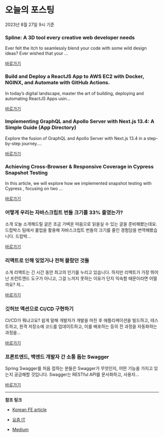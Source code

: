 # 오늘의 포스팅 
2023년 8월 27일 9시 기준 

### Spline: A 3D tool every creative web developer needs 

 Ever felt the itch to seamlessly blend your code with some wild design ideas? Ever wished that your ... 

 [바로가기](https://medium.com/@grebowskifilip/spline-a-3d-tool-every-creative-web-developer-needs-6d5f9f5807dc?responsesOpen=true&sortBy=REVERSE_CHRON&source=topic_portal_recommended_stories---------0-84----------frontend----------6635cd29_9161_47eb_b02a_51a1d696356c-------) 

### Build and Deploy a ReactJS App to AWS EC2 with Docker, NGINX, and Automate with GitHub Actions. 

 In today’s digital landscape, master the art of building, deploying and automating ReactJS Apps usin... 

 [바로가기](https://medium.com/@kilama/build-and-deploy-a-reactjs-app-to-aws-ec2-with-docker-nginx-and-automate-with-github-actions-d8c57fb47967?responsesOpen=true&sortBy=REVERSE_CHRON&source=topic_portal_recommended_stories---------0-84----------reactjs----------04081a67_1b68_42b4_accd_36252f967c01-------) 

### Implementing GraphQL and Apollo Server with Next.js 13.4: A Simple Guide (App Directory) 

 Explore the fusion of GraphQL and Apollo Server with Next.js 13.4 in a step-by-step journey.... 

 [바로가기](https://medium.com/@jareerzeenam/implementing-graphql-and-apollo-server-with-next-js-13-4-a-simple-guide-app-directory-77e38eb697e3?responsesOpen=true&sortBy=REVERSE_CHRON&source=topic_portal_recommended_stories---------0-84----------nextjs----------bc6a9303_2e71_4eb9_9d26_57402a9f6fee-------) 

### Achieving Cross-Browser & Responsive Coverage in Cypress Snapshot Testing 

 In this article, we will explore how we implemented snapshot testing with Cypress , focusing on two ... 

 [바로가기](https://medium.com/trendyol-tech/achieving-cross-browser-responsive-coverage-in-cypress-snapshot-testing-b265d0e0fad9?responsesOpen=true&sortBy=REVERSE_CHRON&source=topic_portal_recommended_stories---------0-84----------front_end_development----------711ab5d6_1a3f_4ba4_81b7_d344e6f63d22-------) 

###  어떻게 우리는 자바스크립트 번들 크기를 33% 줄였는가? 

 소개 오늘 소개해드릴 글은 조금 가벼운 마음으로 읽을실 수 있는 글을 준비해봤는데요. 드랍박스 팀에서 롤업을 활용해 자바스크립트 번들의 크기를 줄인 경험담을 번역해봤습니다. 드랍박... 

 [바로가기](https://kofearticle.substack.com/p/korean-fe-article-33) 

###  리액트로 인해 잊었거나 전혀 몰랐던 것들 

 소개 리액트는 긴 시간 동안 최고의 인기를 누리고 있습니다. 하지만 리액트가 가장 뛰어난 프런트엔드 도구가 아니고, 그걸 느끼지 못하는 이유가 단지 익숙함 때문이라면 어떨까요? 저... 

 [바로가기](https://kofearticle.substack.com/p/korean-fe-article-304) 

### 깃허브 액션으로 CI/CD 구현하기 

 CI/CD가 뭐냐고요? 쉽게 말해 개발자가 개발을 마친 후 애플리케이션을 빌드하고, 테스트하고, 원격 저장소에 코드를 업데이트하고, 이를 배포하는 등의 전 과정을 자동화하는 과정을... 

 [바로가기](https://yozm.wishket.com/magazine/detail/2197/) 

### 프론트엔드, 백엔드 개발자 간 소통 돕는 Swagger 

 Spring Swagger를 처음 접하는 분들은 Swagger가 무엇인지, 어떤 기능을 가지고 있는지 궁금해할 것입니다. Swagger는 RESTful API를 문서화하고, 사용자... 

 [바로가기](https://yozm.wishket.com/magazine/detail/2195/) 

---

**참조 링크**

- [Korean FE article](https://kofearticle.substack.com) 

- [요즘 IT](https://yozm.wishket.com/magazine) 

- [Medium](https://medium.com) 

